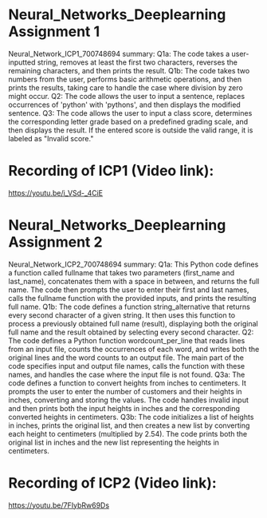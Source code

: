 # Neural_Networks_Deeplearning Assignment 1
Neural_Network_ICP1_700748694 summary:
Q1a: The code takes a user-inputted string, removes at least the first two characters, reverses the remaining characters, and then prints the result.
Q1b: The code takes two numbers from the user, performs basic arithmetic operations, and then prints the results, taking care to handle the case where division by zero might occur.
Q2: The code allows the user to input a sentence, replaces occurrences of 'python' with 'pythons', and then displays the modified sentence.
Q3: The code allows the user to input a class score, determines the corresponding letter grade based on a predefined grading scale, and then displays the result. If the entered score is outside the valid range, it is labeled as "Invalid score."
# Recording of ICP1 (Video link): 
https://youtu.be/i_VSd-_4CiE

# Neural_Networks_Deeplearning Assignment 2
Neural_Network_ICP2_700748694 summary:
Q1a: This Python code defines a function called fullname that takes two parameters (first_name and last_name), concatenates them with a space in between, and returns the full name. The code then prompts the user to enter their first and last names, calls the fullname function with the provided inputs, and prints the resulting full name.
Q1b: The code defines a function string_alternative that returns every second character of a given string. It then uses this function to process a previously obtained full name (result), displaying both the original full name and the result obtained by selecting every second character.
Q2: 
The code defines a Python function wordcount_per_line that reads lines from an input file, counts the occurrences of each word, and writes both the original lines and the word counts to an output file. The main part of the code specifies input and output file names, calls the function with these names, and handles the case where the input file is not found.
Q3a: 
The code defines a function to convert heights from inches to centimeters. It prompts the user to enter the number of customers and their heights in inches, converting and storing the values. The code handles invalid input and then prints both the input heights in inches and the corresponding converted heights in centimeters.
Q3b: 
The code initializes a list of heights in inches, prints the original list, and then creates a new list by converting each height to centimeters (multiplied by 2.54). The code prints both the original list in inches and the new list representing the heights in centimeters.
# Recording of ICP2 (Video link): 
https://youtu.be/7FIybRw69Ds
